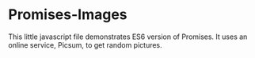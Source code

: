 # Promises-Images

This little javascript file demonstrates ES6 version of Promises. It uses an online service, Picsum, to get random pictures.
